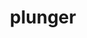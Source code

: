 ---
layout: smileys&emotion
title: plunger
emoji: plunger
permalink: 🪠.html
image: assets/img/3moji/plunger.png
---